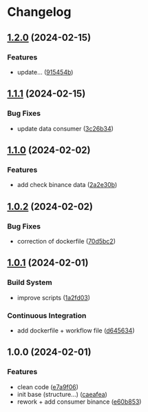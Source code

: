 # Changelog

## [1.2.0](https://github.com/Necrelox/CRYPTO-VIZ-Producer/compare/v1.1.1...v1.2.0) (2024-02-15)


### Features

* update... ([915454b](https://github.com/Necrelox/CRYPTO-VIZ-Producer/commit/915454b3d74a735b69ad324748f2c38cf913062e))

## [1.1.1](https://github.com/Necrelox/CRYPTO-VIZ-Producer/compare/v1.1.0...v1.1.1) (2024-02-15)


### Bug Fixes

* update data consumer ([3c26b34](https://github.com/Necrelox/CRYPTO-VIZ-Producer/commit/3c26b34da002e0162c6eef1265814273c05aa482))

## [1.1.0](https://github.com/Necrelox/CRYPTO-VIZ-Producer/compare/v1.0.2...v1.1.0) (2024-02-02)


### Features

* add check binance data ([2a2e30b](https://github.com/Necrelox/CRYPTO-VIZ-Producer/commit/2a2e30bdcd19a746a28951e0d4aefb4a7cb5b61f))

## [1.0.2](https://github.com/Necrelox/CRYPTO-VIZ-Producer/compare/v1.0.1...v1.0.2) (2024-02-02)


### Bug Fixes

* correction of dockerfile ([70d5bc2](https://github.com/Necrelox/CRYPTO-VIZ-Producer/commit/70d5bc20ce4f64fcbfd5ecc58c4ea7fc8e5b4126))

## [1.0.1](https://github.com/Necrelox/CRYPTO-VIZ-Producer/compare/v1.0.0...v1.0.1) (2024-02-01)


### Build System

* improve scripts ([1a2fd03](https://github.com/Necrelox/CRYPTO-VIZ-Producer/commit/1a2fd03d89848765cb7e29f99a89f035d9b615ea))


### Continuous Integration

* add dockerfile + workflow file ([d645634](https://github.com/Necrelox/CRYPTO-VIZ-Producer/commit/d6456342bb9823fb3e83c249bdb4460fc4cebf7d))

## 1.0.0 (2024-02-01)


### Features

* clean code ([e7a9f06](https://github.com/Necrelox/CRYPTO-VIZ-Producer/commit/e7a9f06c83237ffca282158bc7b66749c55cec3f))
* init base (structure...) ([caeafea](https://github.com/Necrelox/CRYPTO-VIZ-Producer/commit/caeafeaa6b16d747bbbc1565c916e12f8b782c4a))
* rework + add consumer binance ([e60b853](https://github.com/Necrelox/CRYPTO-VIZ-Producer/commit/e60b853a2904376fcc300e9bfe75885d336c0be6))
